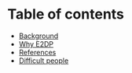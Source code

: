 # Table of contents

* [Background](README.md)
* [Why E2DP](why-e2dp.md)
* [References](references.md)
* [Difficult people](difficult-people.md)

